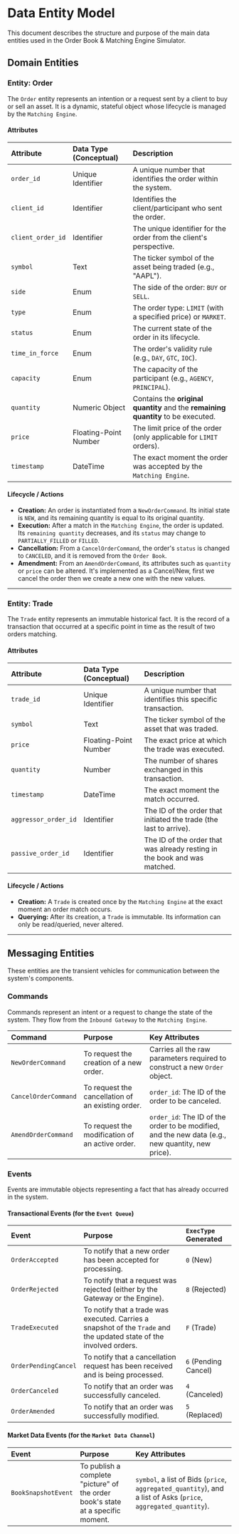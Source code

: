 # Data Entity Model

This document describes the structure and purpose of the main data entities used in the Order Book & Matching Engine Simulator.

## Domain Entities

### Entity: Order

The `Order` entity represents an intention or a request sent by a client to buy or sell an asset. It is a dynamic, stateful object whose lifecycle is managed by the `Matching Engine`.

#### Attributes

| Attribute | Data Type (Conceptual) | Description |
| :--- | :--- | :--- |
| `order_id` | Unique Identifier | A unique number that identifies the order within the system. |
| `client_id` | Identifier | Identifies the client/participant who sent the order. |
| `client_order_id` | Identifier | The unique identifier for the order from the client's perspective. |
| `symbol` | Text | The ticker symbol of the asset being traded (e.g., "AAPL"). |
| `side` | Enum | The side of the order: `BUY` or `SELL`. |
| `type` | Enum | The order type: `LIMIT` (with a specified price) or `MARKET`. |
| `status` | Enum | The current state of the order in its lifecycle. |
| `time_in_force` | Enum | The order's validity rule (e.g., `DAY`, `GTC`, `IOC`). |
| `capacity` | Enum | The capacity of the participant (e.g., `AGENCY`, `PRINCIPAL`). |
| `quantity` | Numeric Object | Contains the **original quantity** and the **remaining quantity** to be executed. |
| `price` | Floating-Point Number| The limit price of the order (only applicable for `LIMIT` orders). |
| `timestamp` | DateTime | The exact moment the order was accepted by the `Matching Engine`. |

#### Lifecycle / Actions

* **Creation:** An order is instantiated from a `NewOrderCommand`. Its initial state is `NEW`, and its remaining quantity is equal to its original quantity.
* **Execution:** After a match in the `Matching Engine`, the order is updated. Its `remaining quantity` decreases, and its `status` may change to `PARTIALLY_FILLED` or `FILLED`.
* **Cancellation:** From a `CancelOrderCommand`, the order's `status` is changed to `CANCELED`, and it is removed from the `Order Book`.
* **Amendment:** From an `AmendOrderCommand`, its attributes such as `quantity` or `price` can be altered. It's implemented as a Cancel/New, first we cancel the order then we create a new one with the new values.

---

### Entity: Trade

The `Trade` entity represents an immutable historical fact. It is the record of a transaction that occurred at a specific point in time as the result of two orders matching.

#### Attributes

| Attribute | Data Type (Conceptual) | Description |
| :--- | :--- | :--- |
| `trade_id` | Unique Identifier | A unique number that identifies this specific transaction. |
| `symbol` | Text | The ticker symbol of the asset that was traded. |
| `price` | Floating-Point Number| The exact price at which the trade was executed. |
| `quantity` | Number | The number of shares exchanged in this transaction. |
| `timestamp` | DateTime | The exact moment the match occurred. |
| `aggressor_order_id` | Identifier | The ID of the order that initiated the trade (the last to arrive). |
| `passive_order_id` | Identifier | The ID of the order that was already resting in the book and was matched. |

#### Lifecycle / Actions

* **Creation:** A `Trade` is created once by the `Matching Engine` at the exact moment an order match occurs.
* **Querying:** After its creation, a `Trade` is immutable. Its information can only be read/queried, never altered.

---

## Messaging Entities

These entities are the transient vehicles for communication between the system's components.

### Commands

Commands represent an intent or a request to change the state of the system. They flow from the `Inbound Gateway` to the `Matching Engine`.

| Command | Purpose | Key Attributes |
| :--- | :--- | :--- |
| `NewOrderCommand` | To request the creation of a new order. | Carries all the raw parameters required to construct a new `Order` object. |
| `CancelOrderCommand`| To request the cancellation of an existing order. | `order_id`: The ID of the order to be canceled. |
| `AmendOrderCommand` | To request the modification of an active order. | `order_id`: The ID of the order to be modified, and the new data (e.g., new quantity, new price). |

### Events

Events are immutable objects representing a fact that has already occurred in the system.

#### Transactional Events (for the `Event Queue`)

| Event | Purpose | `ExecType` Generated |
| :--- | :--- | :--- |
| `OrderAccepted` | To notify that a new order has been accepted for processing. | `0` (New) |
| `OrderRejected` | To notify that a request was rejected (either by the Gateway or the Engine). | `8` (Rejected) |
| `TradeExecuted` | To notify that a trade was executed. Carries a snapshot of the `Trade` and the updated state of the involved orders. | `F` (Trade) |
| `OrderPendingCancel`| To notify that a cancellation request has been received and is being processed. |`6` (Pending Cancel)|
| `OrderCanceled` | To notify that an order was successfully canceled. | `4` (Canceled) |
| `OrderAmended` | To notify that an order was successfully modified. | `5` (Replaced) |

#### Market Data Events (for the `Market Data Channel`)

| Event | Purpose | Key Attributes |
| :--- | :--- | :--- |
| `BookSnapshotEvent` | To publish a complete "picture" of the order book's state at a specific moment. | `symbol`, a list of Bids (`price`, `aggregated_quantity`), and a list of Asks (`price`, `aggregated_quantity`). |
